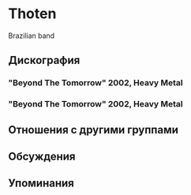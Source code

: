 # Thoten

Brazilian band

## Дискография

### "Beyond The Tomorrow" 2002, Heavy Metal



### "Beyond The Tomorrow" 2002, Heavy Metal




## Отношения с другими группами


## Обсуждения


## Упоминания

